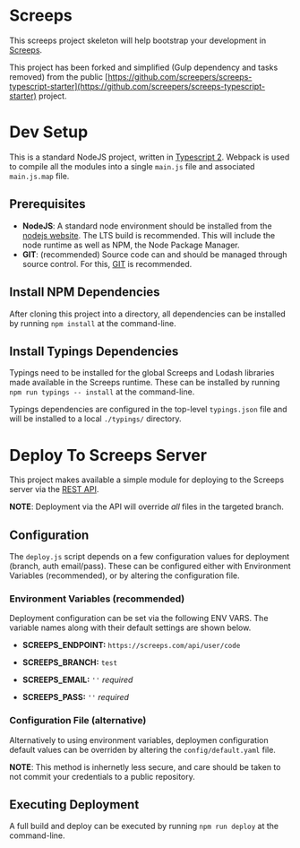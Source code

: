 # Screeps
This screeps project skeleton will help bootstrap your development in [Screeps](https://screeps.com/).

This project has been forked and simplified (Gulp dependency and tasks removed) from the public [https://github.com/screepers/screeps-typescript-starter](https://github.com/screepers/screeps-typescript-starter) project.

# Dev Setup
This is a standard NodeJS project, written in [Typescript 2](https://www.typescriptlang.org/).  Webpack is used to compile all the modules into a single `main.js` file and associated `main.js.map` file.

## Prerequisites
- **NodeJS**: A standard node environment should be installed from the [nodejs website](https://nodejs.org/en/).  The LTS build is recommended.  This will include the node runtime as well as NPM, the Node Package Manager.
- **GIT**: (recommended) Source code can and should be managed through source control.  For this, [GIT](https://git-scm.com/downloads) is recommended.

## Install NPM Dependencies
After cloning this project into a directory, all dependencies can be installed by running `npm install` at the command-line.

## Install Typings Dependencies
Typings need to be installed for the global Screeps and Lodash libraries made available in the Screeps runtime.  These can be installed by running `npm run typings -- install` at the command-line.

Typings dependencies are configured in the top-level `typings.json` file and will be installed to a local `./typings/` directory.

# Deploy To Screeps Server
This project makes available a simple module for deploying to the Screeps server via the [REST API](http://support.screeps.com/hc/en-us/articles/203022612-Committing-scripts-using-direct-API-access).

**NOTE**: Deployment via the API will override *all* files in the targeted branch.

## Configuration
The `deploy.js` script depends on a few configuration values for deployment (branch, auth email/pass).  These can be configured either with Environment Variables (recommended), or by altering the configuration file.

### Environment Variables (recommended)
Deployment configuration can be set via the following ENV VARS.  The variable names along with their default settings are shown below.

- **SCREEPS_ENDPOINT:** `https://screeps.com/api/user/code`

- **SCREEPS_BRANCH:** `test`

- **SCREEPS_EMAIL:** `''` *required*

- **SCREEPS_PASS:** `''` *required*


### Configuration File (alternative)
Alternatively to using environment variables, deploymen configuration default values can be overriden by altering the `config/default.yaml` file.

**NOTE**: This method is inhernetly less secure, and care should be taken to not commit your credentials to a public repository.

## Executing Deployment
A full build and deploy can be executed by running `npm run deploy` at the command-line.
